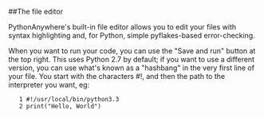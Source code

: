 
<!--
.. title: File editor
.. slug: FileEditor
.. date: 2015-05-13 14:35:28 UTC+01:00
.. tags:
.. category:
.. link:
.. description:
.. type: text
-->





##The file editor


PythonAnywhere's built-in file editor allows you to edit your files with syntax highlighting and, for Python, simple pyflakes-based error-checking. 

When you want to run your code, you can use the "Save and run" button at the top right. This uses Python 2.7 by default; if you want to use a different version, you can use what's known as a "hashbang" in the very first line of your file. You start with the characters #!, and then the path to the interpreter you want, eg: 

       1 #!/usr/local/bin/python3.3
       2 print("Hello, World")
